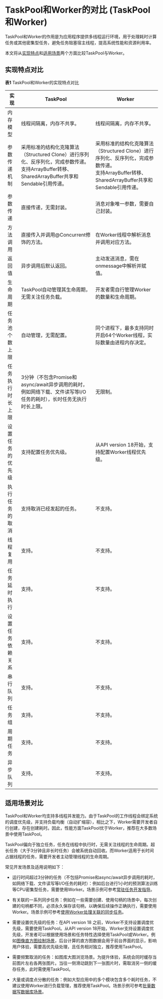 # TaskPool和Worker的对比 (TaskPool和Worker)
<!--Kit: ArkTS-->
<!--Subsystem: CommonLibrary-->
<!--Owner: @wang_zhaoyong-->
<!--SE: @weng-changcheng-->
<!--TSE: @kirl75; @zsw_zhushiwei-->


TaskPool和Worker的作用是为应用程序提供多线程运行环境，用于处理耗时计算任务或其他密集型任务，避免任务阻塞宿主线程，提高系统性能和资源利用率。


本文将从[实现特点](#实现特点对比)和[适用场景](#适用场景对比)两个方面比较TaskPool与Worker。


## 实现特点对比

**表1** TaskPool和Worker的实现特点对比

| 实现 | TaskPool | Worker |
| -------- | -------- | -------- |
| 内存模型 | 线程间隔离，内存不共享。 | 线程间隔离，内存不共享。 |
| 参数传递机制 | 采用标准的结构化克隆算法（Structured Clone）进行序列化、反序列化，完成参数传递。<br/>支持ArrayBuffer转移、SharedArrayBuffer共享和Sendable引用传递。 | 采用标准的结构化克隆算法（Structured Clone）进行序列化、反序列化，完成参数传递。<br/>支持ArrayBuffer转移、SharedArrayBuffer共享和Sendable引用传递。 |
| 参数传递 | 直接传递，无需封装。 | 消息对象唯一参数，需要自己封装。 |
| 方法调用 | 直接传入并调用\@Concurrent修饰的方法。 | 在Worker线程中解析消息并调用对应方法。 |
| 返回值 | 异步调用后默认返回。 | 主动发送消息，需在onmessage中解析并赋值。 |
| 生命周期 | TaskPool自动管理其生命周期，无需关注任务负载。 | 开发者需自行管理Worker的数量和生命周期。 |
| 任务池个数上限 | 自动管理，无需配置。 | 同个进程下，最多支持同时开启64个Worker线程，实际数量由进程内存决定。 |
| 任务执行时长上限 | 3分钟（不包含Promise和async/await异步调用的耗时，例如网络下载、文件读写等I/O任务的耗时），长时任务无执行时长上限。 | 无限制。 |
| 设置任务的优先级 | 支持配置任务优先级。 | 从API version 18开始，支持配置Worker线程优先级。 |
| 执行任务的取消 | 支持取消已经发起的任务。 | 不支持。 |
| 线程复用 | 支持。 | 不支持。 |
| 任务延时执行 | 支持。 | 不支持。 |
| 设置任务依赖关系 | 支持。 | 不支持。 |
| 串行队列 | 支持。 | 不支持。 |
| 任务组 | 支持。 | 不支持。 |
| 周期任务 | 支持。 | 不支持。 |
| 异步队列 | 支持。 | 不支持。 |


## 适用场景对比

TaskPool和Worker均支持多线程并发能力。由于TaskPool的工作线程会绑定系统的调度优先级，并支持负载均衡（自动扩缩容），相比之下，Worker需要开发者自行创建，存在创建耗时。因此，性能方面TaskPool优于Worker，推荐在大多数场景中使用TaskPool。

TaskPool偏向于独立任务，任务在线程中执行时，无需关注线程的生命周期。超长任务（大于3分钟且非长时任务）会被系统自动回收。而Worker适用于长时间占据线程的任务，需要开发者主动管理线程的生命周期。

常见开发场景及适用说明如下：

- 运行时间超过3分钟的任务（不包括Promise和async/await异步调用的耗时，如网络下载、文件读写等I/O任务的耗时）：例如后台进行1小时的预测算法训练等CPU密集型任务，需要使用Worker。场景示例可参考[常驻任务开发指导](resident-task-guide.md)。

- 有关联的一系列同步任务：例如在一些需要创建、使用句柄的场景中，每次创建的句柄都不同，必须永久保存该句柄，以确保后续操作正确执行，需要使用Worker。场景示例可参考[使用Worker处理关联的同步任务](sync-task-development.md#使用worker处理关联的同步任务)。

- 需要设置优先级的任务：在API version 18 之前，Worker不支持设置调度优先级，需要使用TaskPool。从API version 18开始，Worker支持设置调度优先级，开发者可以根据使用场景和任务特性选择使用TaskPool或Worker。例如[图像直方图绘制场景](cpu-intensive-task-development.md#使用taskpool进行图像直方图处理)，后台计算的直方图数据会用于前台界面的显示，影响用户体验，需要高优先级处理，且任务相对独立，推荐使用TaskPool。

- 需要频繁取消的任务：如图库大图浏览场景。为提升体验，系统会同时缓存当前图片左右各两张图片。当往一侧滑动跳到下一张图片时，需取消另一侧的缓存任务，此时需使用TaskPool。

- 大量或调度点分散的任务：例如大型应用中的多个模块包含多个耗时任务，不建议使用Worker进行负载管理，推荐使用TaskPool。场景示例可参考[批量数据写数据库场景](batch-database-operations-guide.md)。
